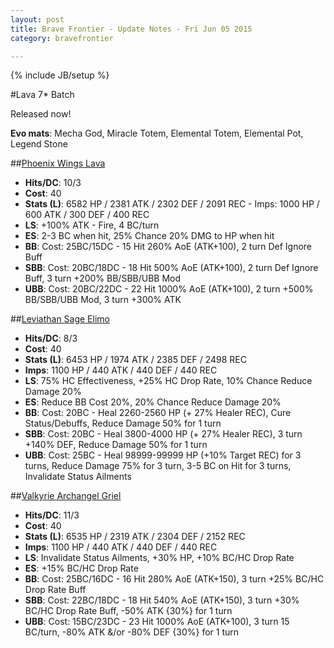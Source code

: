 ```yaml
---
layout: post
title: Brave Frontier - Update Notes - Fri Jun 05 2015
category: bravefrontier

---
```


{% include JB/setup %}

<!--more-->

#Lava 7* Batch

Released now!

**Evo mats**: Mecha God, Miracle Totem, Elemental Totem, Elemental Pot, Legend Stone


##[Phoenix Wings Lava](/fire)

* **Hits/DC**: 10/3
* **Cost**: 40
* **Stats (L)**: 6582 HP / 2381 ATK / 2302 DEF / 2091 REC - Imps: 1000 HP / 600 ATK / 300 DEF / 400 REC
* **LS**: +100% ATK - Fire, 4 BC/turn
* **ES**: 2-3 BC when hit, 25% Chance 20% DMG to HP when hit
* **BB**: Cost: 25BC/15DC - 15 Hit 260% AoE (ATK+100), 2 turn Def Ignore Buff
* **SBB**: Cost: 20BC/18DC - 18 Hit 500% AoE (ATK+100), 2 turn Def Ignore Buff, 3 turn +200% BB/SBB/UBB Mod
* **UBB**: Cost: 20BC/22DC - 22 Hit 1000% AoE (ATK+100), 2 turn +500% BB/SBB/UBB Mod, 3 turn +300% ATK

##[Leviathan Sage Elimo](/water)

* **Hits/DC**: 8/3
* **Cost**: 40
* **Stats (L)**: 6453 HP / 1974 ATK / 2385 DEF / 2498 REC
* **Imps**: 1100 HP / 440 ATK / 440 DEF / 440 REC
* **LS**: 75% HC Effectiveness, +25% HC Drop Rate, 10% Chance Reduce Damage 20%
* **ES**: Reduce BB Cost 20%, 20% Chance Reduce Damage 20%
* **BB**: Cost: 20BC - Heal 2260-2560 HP (+ 27% Healer REC), Cure Status/Debuffs, Reduce Damage 50% for 1 turn
* **SBB**: Cost: 20BC - Heal 3800-4000 HP (+ 27% Healer REC), 3 turn +140% DEF, Reduce Damage 50% for 1 turn
* **UBB**: Cost: 25BC - Heal 98999-99999 HP (+10% Target REC) for 3 turns, Reduce Damage 75% for 3 turn, 3-5 BC on Hit for 3 turns, Invalidate Status Ailments

##[Valkyrie Archangel Griel](/thunder)

* **Hits/DC**: 11/3
* **Cost**: 40
* **Stats (L)**: 6535 HP / 2319 ATK / 2304 DEF / 2152 REC
* **Imps**: 1100 HP / 440 ATK / 440 DEF / 440 REC
* **LS**: Invalidate Status Ailments, +30% HP, +10% BC/HC Drop Rate
* **ES**: +15% BC/HC Drop Rate
* **BB**: Cost: 25BC/16DC - 16 Hit 280% AoE (ATK+150), 3 turn +25% BC/HC Drop Rate Buff
* **SBB**: Cost: 22BC/18DC - 18 Hit 540% AoE (ATK+150), 3 turn +30% BC/HC Drop Rate Buff, -50% ATK {30%} for 1 turn
* **UBB**: Cost: 15BC/23DC - 23 Hit 1000% AoE (ATK+100), 3 turn 15 BC/turn, -80% ATK &/or -80% DEF {30%} for 1 turn